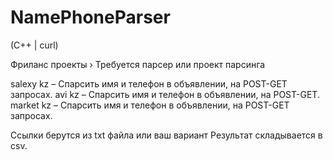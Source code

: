 # NamePhoneParser
(C++ | curl)

Фриланс проекты › Требуется парсер или проект парсинга 

salexy kz  – Спарсить имя и телефон в объявлении, на POST-GET запросах. 
avi kz – Спарсить имя и телефон в объявлении, на POST-GET. 
market kz  – Спарсить имя и телефон в объявлении, на POST-GET запросах. 

Ссылки берутся из txt файла или ваш вариант 
Результат складывается в csv. 
